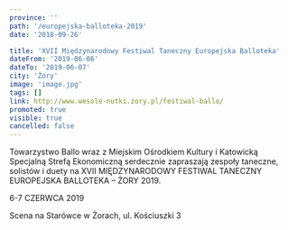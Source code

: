 ```yaml
---
province: ''
path: '/europejska-balloteka-2019'
date: '2018-09-26'

title: 'XVII Międzynarodowy Festiwal Taneczny Europejska Balloteka'
dateFrom: '2019-06-06'
dateTo: '2019-06-07'
city: 'Żory'
image: 'image.jpg'
tags: []
link: http://www.wesole-nutki.zory.pl/festiwal-ballo/
promoted: true
visible: true
cancelled: false
---
```

Towarzystwo Ballo wraz z Miejskim Ośrodkiem Kultury i Katowicką Specjalną  Strefą Ekonomiczną serdecznie zapraszają zespoły taneczne, solistów i duety na XVII MIĘDZYNARODOWY  FESTIWAL TANECZNY EUROPEJSKA BALLOTEKA – ŻORY 2019.

6-7 CZERWCA 2019

Scena na Starówce w Żorach, ul. Kościuszki 3